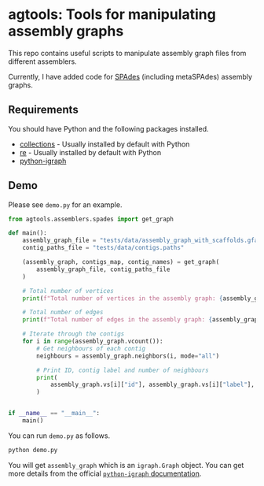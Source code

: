 # agtools: Tools for manipulating assembly graphs

This repo contains useful scripts to manipulate assembly graph files from different assemblers.

Currently, I have added code for [SPAdes](https://github.com/ablab/spades) (including metaSPAdes) assembly graphs.

## Requirements

You should have Python and the following packages installed.

* [collections](https://docs.python.org/3/library/collections.html) - Usually installed by default with Python
* [re](https://docs.python.org/3/library/re.html) - Usually installed by default with Python
* [python-igraph](https://python.igraph.org/en/stable/index.html)

## Demo

Please see `demo.py` for an example.

```python
from agtools.assemblers.spades import get_graph

def main():
    assembly_graph_file = "tests/data/assembly_graph_with_scaffolds.gfa"
    contig_paths_file = "tests/data/contigs.paths"

    (assembly_graph, contigs_map, contig_names) = get_graph(
        assembly_graph_file, contig_paths_file
    )

    # Total number of vertices
    print(f"Total number of vertices in the assembly graph: {assembly_graph.vcount()}")

    # Total number of edges
    print(f"Total number of edges in the assembly graph: {assembly_graph.ecount()}")

    # Iterate through the contigs
    for i in range(assembly_graph.vcount()):
        # Get neighbours of each contig
        neighbours = assembly_graph.neighbors(i, mode="all")

        # Print ID, contig label and number of neighbours
        print(
            assembly_graph.vs[i]["id"], assembly_graph.vs[i]["label"], len(neighbours)
        )


if __name__ == "__main__":
    main()
```

You can run `demo.py` as follows.

```python
python demo.py
```

You will get `assembly_graph` which is an `igraph.Graph` object. You can get more details from the official [`python-igraph` documentation](https://python.igraph.org/en/stable/analysis.html#graph-analysis).